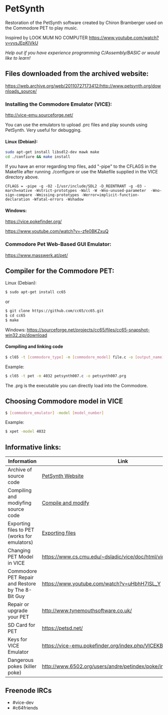 # PetSynth
Restoration of the PetSynth software created by Chiron Bramberger used on the Commodore PET to play music.

Inspired by LOOK MUM NO COMPUTER https://www.youtube.com/watch?v=vysJEpKIVkU

*Help out if you have experience programming C/Assembly/BASIC or would like to learn!*

## Files downloaded from the archived website:
https://web.archive.org/web/20110727173412/http://www.petsynth.org/downloads_source/


### Installing the Commodore Emulator (VICE):
http://vice-emu.sourceforge.net/

You can use the emulators to upload .prc files and play sounds using PetSynth. Very useful for debugging.

#### Linux (Debian):
```sh
sudo apt-get install libsdl2-dev mawk make
cd ./confiure && make install
```
If you have an error regarding tmp files, add "-pipe" to the CFLAGS in the Makefile after running ./configure or use the Makefile supplied in the VICE directory above.
```
CFLAGS = -pipe -g -O2 -I/usr/include/SDL2 -D_REENTRANT -g -O3 -march=native -Wstrict-prototypes -Wall -W -Wno-unused-parameter  -Wno-sign-compare -Wmissing-prototypes -Werror=implicit-function-declaration -Wfatal-errors -Wshadow
```
#### Windows:
https://vice.pokefinder.org/

https://www.youtube.com/watch?v=-zfe0BKZxuQ


### Commodore Pet Web-Based GUI Emulator:
https://www.masswerk.at/pet/

## Compiler for the Commodore PET:
Linux (Debian):
```sh
$ sudo apt-get install cc65
```
or
```sh
$ git clone https://github.com/cc65/cc65.git
$ cd cc65
$ make
```
Windows:
https://sourceforge.net/projects/cc65/files/cc65-snapshot-win32.zip/download

#### Compiling and linking code
```sh
$ cl65 -t [commodore_type] -m [commodore_model] file.c -o [output_name].prg
```
Example:
```sh
$ cl65 -t pet -m 4032 petsynth007.c -o petsynth007.prg
```
The .prg is the executable you can directly load into the Commodore.

## Choosing Commodore model in VICE
```sh
$ [commodore_emulator] -model [model_number]
```
Example:
```sh
$ xpet -model 4032
```

## Informative links:
| Information | Link |
|------|------|
| Archive of source code | [PetSynth Website](https://web.archive.org/web/20110727172426/http://www.petsynth.org/) |
| Compiling and modiyfing source code | [Compile and modify](https://web.archive.org/web/20121014022810/http://www.petsynth.org/support/compiling_and_modifying_the.html) |
| Exporting files to PET (works for emulators) | [Exporting files](https://web.archive.org/web/20120313025210/http://www.petsynth.org/support/getting_files_out_of_your_p.html) |
| Changing PET Model in VICE | https://www.cs.cmu.edu/~dsladic/vice/doc/html/vice_7.html#SEC98 |
| Commodore PET Repair and Restore by The 8-Bit Guy | https://www.youtube.com/watch?v=uHbhH7ISL_Y |
| Repair or upgrade your PET | http://www.tynemouthsoftware.co.uk/ |
| SD Card for PET | https://petsd.net/ |
| Keys for VICE Emulator | https://vice-emu.pokefinder.org/index.php/VICEKB |
| Dangerous pokes (killer poke) | http://www.6502.org/users/andre/petindex/poke/index.html |


## Freenode IRCs
- #vice-dev
- #c64friends

